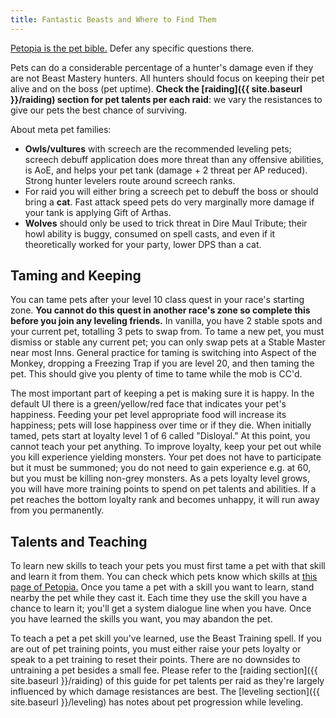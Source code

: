 ```yaml
---
title: Fantastic Beasts and Where to Find Them
---
```


[Petopia is the pet bible.](https://www.wow-petopia.com/classic/)  Defer any specific questions there.

Pets can do a considerable percentage of a hunter's damage even if they are not Beast Mastery hunters.  All hunters should focus on keeping their pet alive and on the boss (pet uptime).  **Check the [raiding]({{ site.baseurl }}/raiding) section for pet talents per each raid**: we vary the resistances to give our pets the best chance of surviving.

About meta pet families:
- **Owls/vultures** with screech are the recommended leveling pets; screech debuff application does more threat than any offensive abilities, is AoE, and helps your pet tank (damage + 2 threat per AP reduced).  Strong hunter levelers route around screech ranks.
- For raid you will either bring a screech pet to debuff the boss or should bring a **cat**.  Fast attack speed pets do very marginally more damage if your tank is applying Gift of Arthas.
- **Wolves** should only be used to trick threat in Dire Maul Tribute; their howl ability is buggy, consumed on spell casts, and even if it theoretically worked for your party, lower DPS than a cat.

## Taming and Keeping

You can tame pets after your level 10 class quest in your race's starting zone.  **You cannot do this quest in another race's zone so complete this before you join any leveling friends.**  In vanilla, you have 2 stable spots and your current pet, totalling 3 pets to swap from.  To tame a new pet, you must dismiss or stable any current pet; you can only swap pets at a Stable Master near most Inns.  General practice for taming is switching into Aspect of the Monkey, dropping a Freezing Trap if you are level 20, and then taming the pet.  This should give you plenty of time to tame while the mob is CC'd.

The most important part of keeping a pet is making sure it is happy.  In the default UI there is a green/yellow/red face that indicates your pet's happiness.  Feeding your pet level appropriate food will increase its happiness; pets will lose happiness over time or if they die.  When initially tamed, pets start at loyalty level 1 of 6 called "Disloyal."  At this point, you cannot teach your pet anything.  To improve loyalty, keep your pet out while you kill experience yielding monsters.  Your pet does not have to participate but it must be summoned; you do not need to gain experience e.g. at 60, but you must be killing non-grey monsters.  As a pets loyalty level grows, you will have more training points to spend on pet talents and abilities.  If a pet reaches the bottom loyalty rank and becomes unhappy, it will run away from you permanently.

## Talents and Teaching

To learn new skills to teach your pets you must first tame a pet with that skill and learn it from them.  You can check which pets know which skills at [this page of Petopia.](https://www.wow-petopia.com/classic/abilities.php)  Once you tame a pet with a skill you want to learn, stand nearby the pet while they cast it.  Each time they use the skill you have a chance to learn it; you'll get a system dialogue line when you have.  Once you have learned the skills you want, you may abandon the pet.

To teach a pet a pet skill you've learned, use the Beast Training spell.  If you are out of pet training points, you must either raise your pets loyalty or speak to a pet training to reset their points.  There are no downsides to untraining a pet besides a small fee.  Please refer to the [raiding section]({{ site.baseurl }}/raiding) of this guide for pet talents per raid as they're largely influenced by which damage resistances are best.  The [leveling section]({{ site.baseurl }}/leveling) has notes about pet progression while leveling.